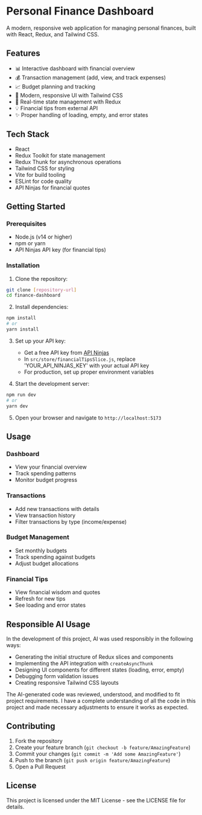 # Personal Finance Dashboard

A modern, responsive web application for managing personal finances, built with React, Redux, and Tailwind CSS.

## Features

- 📊 Interactive dashboard with financial overview
- 💰 Transaction management (add, view, and track expenses)
- 📈 Budget planning and tracking
- 🎨 Modern, responsive UI with Tailwind CSS
- 🔄 Real-time state management with Redux
- 💡 Financial tips from external API
- ✨ Proper handling of loading, empty, and error states

## Tech Stack

- React
- Redux Toolkit for state management
- Redux Thunk for asynchronous operations
- Tailwind CSS for styling
- Vite for build tooling
- ESLint for code quality
- API Ninjas for financial quotes

## Getting Started

### Prerequisites

- Node.js (v14 or higher)
- npm or yarn
- API Ninjas API key (for financial tips)

### Installation

1. Clone the repository:
```bash
git clone [repository-url]
cd finance-dashboard
```

2. Install dependencies:
```bash
npm install
# or
yarn install
```

3. Set up your API key:
   - Get a free API key from [API Ninjas](https://api-ninjas.com/)
   - In `src/store/financialTipsSlice.js`, replace 'YOUR_API_NINJAS_KEY' with your actual API key
   - For production, set up proper environment variables

4. Start the development server:
```bash
npm run dev
# or
yarn dev
```

5. Open your browser and navigate to `http://localhost:5173`

## Usage

### Dashboard
- View your financial overview
- Track spending patterns
- Monitor budget progress

### Transactions
- Add new transactions with details
- View transaction history
- Filter transactions by type (income/expense)

### Budget Management
- Set monthly budgets
- Track spending against budgets
- Adjust budget allocations

### Financial Tips
- View financial wisdom and quotes
- Refresh for new tips
- See loading and error states

## Responsible AI Usage

In the development of this project, AI was used responsibly in the following ways:

- Generating the initial structure of Redux slices and components
- Implementing the API integration with `createAsyncThunk`
- Designing UI components for different states (loading, error, empty)
- Debugging form validation issues
- Creating responsive Tailwind CSS layouts

The AI-generated code was reviewed, understood, and modified to fit project requirements. I have a complete understanding of all the code in this project and made necessary adjustments to ensure it works as expected.

## Contributing

1. Fork the repository
2. Create your feature branch (`git checkout -b feature/AmazingFeature`)
3. Commit your changes (`git commit -m 'Add some AmazingFeature'`)
4. Push to the branch (`git push origin feature/AmazingFeature`)
5. Open a Pull Request

## License

This project is licensed under the MIT License - see the LICENSE file for details.
